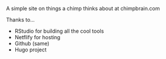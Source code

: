 A simple site on things a chimp thinks about at chimpbrain.com

Thanks to...
 * RStudio for building all the cool tools
 * Netflify for hosting
 * Github (same)
 * Hugo project

